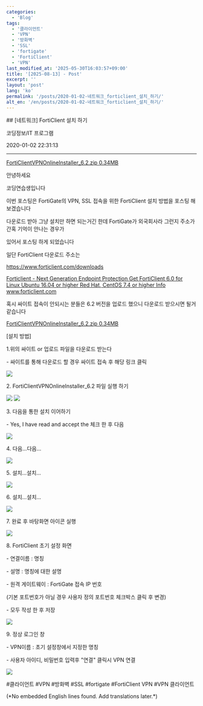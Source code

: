 ```yaml
---
categories:
  - 'Blog'
tags:
  - '클라이언트'
  - 'VPN'
  - '방화벽'
  - 'SSL'
  - 'fortigate'
  - 'FortiClient'
  - 'VPN'
last_modified_at: '2025-05-30T16:03:57+09:00'
title: '[2025-08-13] - Post'
excerpt: ''
layout: 'post'
lang: 'ko'
permalink: '/posts/2020-01-02-네트워크_forticlient_설치_하기/'
alt_en: '/en/posts/2020-01-02-네트워크_forticlient_설치_하기/'
---
```


<div class="lang-panel lang-ko" lang="ko">
## [네트워크] FortiClient 설치 하기

코딩정보/IT 프로그램

2020-01-02 22:31:13

* * *

[ FortiClientVPNOnlineInstaller_6.2.zip 0.34MB
](./file/FortiClientVPNOnlineInstaller_6.2.zip)

안녕하세요

코딩연습생입니다

이번 포스팅은 FortiGate의 VPN, SSL 접속을 위한 FortiClient 설치 방법을 포스팅 해보겠습니다

다운로드 받아 그냥 설치만 하면 되는거긴 한데 FortiGate가 외국회사라 그런지 주소가 간혹 기억이 안나는 경우가

있어서 포스팅 하게 되었습니다

일단 FortiClient 다운로드 주소는

<https://www.forticlient.com/downloads>

[ Forticlient - Next Generation Endpoint Protection Get FortiClient 6.0 for
Linux Ubuntu 16.04 or higher Red Hat, CentOS 7.4 or higher Info
www.forticlient.com ](https://www.forticlient.com/downloads)

혹시 싸이트 접속이 안되시는 분들은 6.2 버전을 업로드 했으니 다운로드 받으시면 될거 같습니다

[ FortiClientVPNOnlineInstaller_6.2.zip 0.34MB
](./file/FortiClientVPNOnlineInstaller_6_1.2)

[설치 방법]

1.위의 싸이트 or 업로드 파일을 다운로드 받는다

\- 싸이트를 통해 다운로드 할 경우 싸이트 접속 후 해당 링크 클릭

![](/assets/images/네트워크_forticlient_설치_하기/img.jpg)

2\. FortiClientVPNOnlineInstaller_6.2 파일 실행 하기

![](/assets/images/네트워크_forticlient_설치_하기/img_1.jpg)
![](/assets/images/네트워크_forticlient_설치_하기/img_2.jpg)

3\. 다음을 통한 설치 이어하기

\- Yes, I have read and accept the 체크 한 후 다음

![](/assets/images/네트워크_forticlient_설치_하기/img_3.jpg)

4\. 다음...다음...

![](/assets/images/네트워크_forticlient_설치_하기/img_4.jpg)

5\. 설치...설치...

![](/assets/images/네트워크_forticlient_설치_하기/img_5.jpg)

6\. 설치...설치...

![](/assets/images/네트워크_forticlient_설치_하기/img_6.jpg)

7\. 완료 후 바탕화면 아이콘 실행

![](/assets/images/네트워크_forticlient_설치_하기/img_7.jpg)

8\. FortiClient 초기 설정 화면

\- 연결이름 : 명칭

\- 설명 : 명칭에 대한 설명

\- 원격 게이트웨이 : FortiGate 접속 IP 번호

(기본 포트번호가 아닐 경우 사용자 정의 포트번호 체크박스 클릭 후 변경)

\- 모두 작성 한 후 저장

![](/assets/images/네트워크_forticlient_설치_하기/img_8.jpg)

9\. 정상 로그인 창

\- VPN이름 : 초기 설정창에서 지정한 명칭

\- 사용자 아이디, 비밀번호 입력후 "연결" 클릭시 VPN 연결

![](/assets/images/네트워크_forticlient_설치_하기/img_9.jpg)

  

#클라이언트 #VPN #방화벽 #SSL #fortigate #FortiClient VPN #VPN 클라이언트


</div>
<div class="lang-panel lang-en" lang="en">
(*No embedded English lines found. Add translations later.*)

</div>

